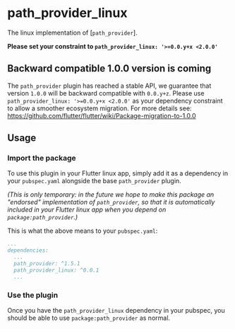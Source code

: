 # path_provider_linux

The linux implementation of [`path_provider`].

**Please set your constraint to `path_provider_linux: '>=0.0.y+x <2.0.0'`**

## Backward compatible 1.0.0 version is coming
The `path_provider` plugin has reached a stable API, we guarantee that version `1.0.0` will be backward compatible with `0.0.y+z`.
Please use `path_provider_linux: '>=0.0.y+x <2.0.0'` as your dependency constraint to allow a smoother ecosystem migration.
For more details see: https://github.com/flutter/flutter/wiki/Package-migration-to-1.0.0

## Usage

### Import the package

To use this plugin in your Flutter linux app, simply add it as a dependency in
your `pubspec.yaml` alongside the base `path_provider` plugin.

_(This is only temporary: in the future we hope to make this package an
"endorsed" implementation of `path_provider`, so that it is automatically
included in your Flutter linux app when you depend on `package:path_provider`.)_

This is what the above means to your `pubspec.yaml`:

```yaml
...
dependencies:
  ...
  path_provider: ^1.5.1
  path_provider_linux: ^0.0.1
  ...
```

### Use the plugin

Once you have the `path_provider_linux` dependency in your pubspec, you should
be able to use `package:path_provider` as normal.
